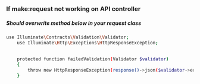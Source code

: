 ### If make:request not working on API controller

##### Should overwrite method below in your request class

```sh
use Illuminate\Contracts\Validation\Validator;
    use Illuminate\Http\Exceptions\HttpResponseException;
    
    
    protected function failedValidation(Validator $validator)
    {
        throw new HttpResponseException(response()->json($validator->errors(), 422));
    }
```